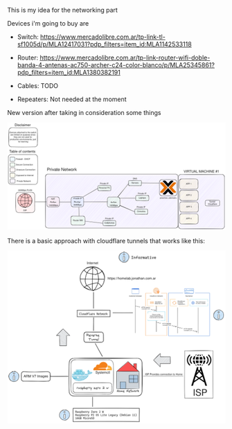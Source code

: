 This is my idea for the networking part

Devices i'm going to buy are

- Switch: https://www.mercadolibre.com.ar/tp-link-tl-sf1005d/p/MLA12417031?pdp_filters=item_id:MLA1142533118

- Router: https://www.mercadolibre.com.ar/tp-link-router-wifi-doble-banda-4-antenas-ac750-archer-c24-color-blanco/p/MLA25345861?pdp_filters=item_id:MLA1380382191

- Cables: TODO

- Repeaters: Not needed at the moment

New version after taking in consideration some things

![Network](V1.1.png)

There is a basic approach with cloudflare tunnels that works like this:

![Basic](Basic_Approach.png)